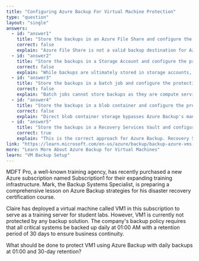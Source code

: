```yaml
---
title: "Configuring Azure Backup For Virtual Machine Protection"
type: "question"
layout: "single"
answers:
  - id: "answer1"
    title: "Store the backups in an Azure File Share and configure the protection of the VM with a batch job"
    correct: false
    explain: "Azure File Share is not a valid backup destination for Azure Backup. Batch jobs are for task scheduling, not backup protection. This combination cannot provide VM backup functionality."
  - id: "answer2"
    title: "Store the backups in a Storage Account and configure the protection of the VM with a recovery plan"
    correct: false
    explain: "While backups are ultimately stored in storage accounts, Azure Backup requires a Recovery Services Vault as the management layer. Recovery plans are used for disaster recovery orchestration, not backup scheduling."
  - id: "answer3"
    title: "Store the backups in a batch job and configure the protection of the VM with a Recovery Services Vault"
    correct: false
    explain: "Batch jobs cannot store backups as they are compute services for running tasks. Although Recovery Services Vault is correct for protection, the backup storage component is incorrect."
  - id: "answer4"
    title: "Store the backups in a blob container and configure the protection of the VM with a backup policy"
    correct: false
    explain: "Direct blob container storage bypasses Azure Backup's management features. While backup policies are used for scheduling, they must be associated with a Recovery Services Vault, not blob containers."
  - id: "answer5"
    title: "Store the backups in a Recovery Services Vault and configure the protection with a backup policy"
    correct: true
    explain: "This is the correct approach for Azure Backup. Recovery Services Vault manages backup storage and operations, while backup policies define scheduling (01:00 daily) and retention (30 days) requirements for VM protection."
link: "https://learn.microsoft.com/en-us/azure/backup/backup-azure-vms-first-look-arm"
more: "Learn More About Azure Backup for Virtual Machines"
learn: "VM Backup Setup"
---
```


MDFT Pro, a well-known training agency, has recently purchased a new Azure subscription named Subscription1 for their expanding training infrastructure. Mark, the Backup Systems Specialist, is preparing a comprehensive lesson on Azure Backup strategies for his disaster recovery certification course. 

Claire has deployed a virtual machine called VM1 in this subscription to serve as a training server for student labs. However, VM1 is currently not protected by any backup solution. The company's backup policy requires that all critical systems be backed up daily at 01:00 AM with a retention period of 30 days to ensure business continuity.

What should be done to protect VM1 using Azure Backup with daily backups at 01:00 and 30-day retention?